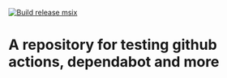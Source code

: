 [![Build release msix](https://img.shields.io/github/actions/workflow/status/Vijorich/TestWinuiRep/build_release_msix.yml?style=for-the-badge
)](https://github.com/Vijorich/TestWinuiRep/actions/workflows/build_release_msix.yml)
# A repository for testing github actions, dependabot and more
